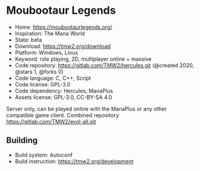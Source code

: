 # Moubootaur Legends

- Home: https://moubootaurlegends.org/
- Inspiration: The Mana World
- State: beta
- Download: https://tmw2.org/download
- Platform: Windows, Linux
- Keyword: role playing, 2D, multiplayer online + massive
- Code repository: https://gitlab.com/TMW2/hercules.git (@created 2020, @stars 1, @forks 0)
- Code language: C, C++, Script
- Code license: GPL-3.0
- Code dependency: Hercules, ManaPlus
- Assets license: GPL-3.0, CC-BY-SA 4.0

Server only, can be played online with the ManaPlus or any other compatible game client.
Combined repository https://gitlab.com/TMW2/evol-all.git

## Building

- Build system: Autoconf
- Build instruction: https://tmw2.org/development
